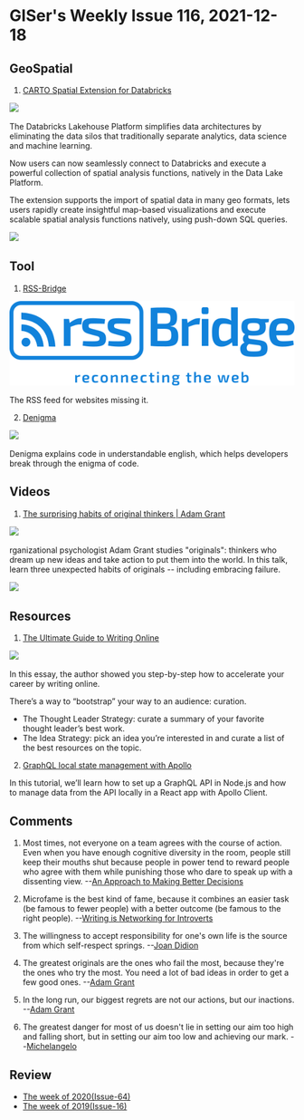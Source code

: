 # GISer's Weekly Issue 116, 2021-12-18

## GeoSpatial

1. [CARTO Spatial Extension for Databricks](https://databricks.com/blog/2021/12/09/announcing-cartos-spatial-extension-for-databricks-powering-geospatial-analysis-for-jll.html)

![](https://databricks.com/wp-content/uploads/2021/12/carto-blog-img-2.png)

The Databricks Lakehouse Platform simplifies data architectures by eliminating the data silos that traditionally separate analytics, data science and machine learning.

Now users can now seamlessly connect to Databricks and execute a powerful collection of spatial analysis functions, natively in the Data Lake Platform.

The extension supports the import of spatial data in many geo formats, lets users rapidly create insightful map-based visualizations and execute scalable spatial analysis functions natively, using push-down SQL queries.

![](https://carto.com/blog/img/posts/2021/2021-12-09-carto-databricks-spatial-analysis-lakehouse-platform/se-databricks.png)

## Tool

1. [RSS-Bridge](https://github.com/RSS-Bridge/rss-bridge)

![](https://github.com/RSS-Bridge/rss-bridge/raw/master/static/logo_600px.png)

The RSS feed for websites missing it.

2. [Denigma](https://denigma.app/)

![](https://cdn.beekka.com/blogimg/asset/202112/bg2021121617.webp)

Denigma explains code in understandable english, which helps developers break through the enigma of code.

## Videos

1. [The surprising habits of original thinkers | Adam Grant](https://www.youtube.com/watch?v=fxbCHn6gE3U)

![](https://mastersinclarity.com/wp-content/uploads/2019/01/AdamGrant.png)

rganizational psychologist Adam Grant studies "originals": thinkers who dream up new ideas and take action to put them into the world. In this talk, learn three unexpected habits of originals -- including embracing failure.

![](https://mastersinclarity.com/wp-content/uploads/2017/06/infography2.jpg)

## Resources

1. [The Ultimate Guide to Writing Online](https://perell.com/essay/the-ultimate-guide-to-writing-online/)

![](https://i0.wp.com/perell.com/wp-content/uploads/2019/04/e5fa3a028d941132b32e60077cf2a60082785d7a_2_1380x776.jpg?w=750&ssl=1)

In this essay, the author showed you step-by-step how to accelerate your career by writing online.

There’s a way to “bootstrap” your way to an audience: curation.

- The Thought Leader Strategy: curate a summary of your favorite thought leader’s best work.
- The Idea Strategy: pick an idea you’re interested in and curate a list of the best resources on the topic.

2. [GraphQL local state management with Apollo](https://blog.logrocket.com/graphql-local-state-management-apollo/)

In this tutorial, we’ll learn how to set up a GraphQL API in Node.js and how to manage data from the API locally in a React app with Apollo Client.

## Comments

1. Most times, not everyone on a team agrees with the course of action. Even when you have enough cognitive diversity in the room, people still keep their mouths shut because people in power tend to reward people who agree with them while punishing those who dare to speak up with a dissenting view.
   --[An Approach to Making Better Decisions](https://fs.blog/kahneman-better-decisions/)

2. Microfame is the best kind of fame, because it combines an easier task (be famous to fewer people) with a better outcome (be famous to the right people).
   --[Writing is Networking for Introverts](https://byrnehobart.medium.com/writing-is-networking-for-introverts-5cac14ad4c77)

3. The willingness to accept responsibility for one's own life is the source from which self-respect springs.
   --[Joan Didion]()

4. The greatest originals are the ones who fail the most, because they're the ones who try the most. You need a lot of bad ideas in order to get a few good ones.
   --[Adam Grant](https://www.ted.com/talks/adam_grant_the_surprising_habits_of_original_thinkers)

5. In the long run, our biggest regrets are not our actions, but our inactions.
   --[Adam Grant](https://www.ted.com/talks/adam_grant_the_surprising_habits_of_original_thinkers)

6. The greatest danger for most of us doesn't lie in setting our aim too high and falling short, but in setting our aim too low and achieving our mark.
   --[Michelangelo](https://www.brainyquote.com/quotes/michelangelo_108779)

## Review

- [The week of 2020(Issue-64)](https://github.com/lkcozy/weekly/blob/master/docs/2020/issue-64.md)
- [The week of 2019(Issue-16)](https://github.com/lkcozy/weekly/blob/master/docs/2019/issue-16.md)
